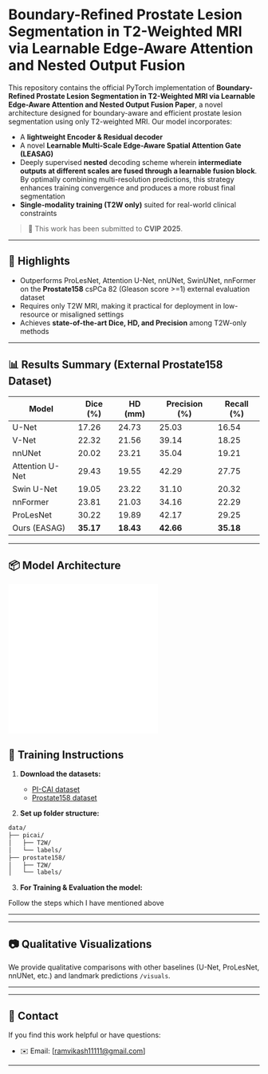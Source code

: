 # Boundary-Refined Prostate Lesion Segmentation in T2-Weighted MRI via Learnable Edge-Aware Attention and Nested Output Fusion

This repository contains the official PyTorch implementation of **Boundary-Refined Prostate Lesion Segmentation in T2-Weighted MRI via Learnable Edge-Aware Attention and Nested Output Fusion Paper**, a novel architecture designed for boundary-aware and efficient prostate lesion segmentation using only T2-weighted MRI. Our model incorporates:

- A **lightweight Encoder & Residual decoder**
- A novel **Learnable Multi-Scale Edge-Aware Spatial Attention Gate (LEASAG)**
- Deeply supervised **nested** decoding scheme wherein **intermediate outputs at different scales are fused through a learnable fusion block**. By optimally combining multi-resolution predictions, this strategy enhances training convergence and produces a more robust final segmentation
- **Single-modality training (T2W only)** suited for real-world clinical constraints

> 📢 This work has been submitted to **CVIP 2025**.

---

## 🧠 Highlights

- Outperforms ProLesNet, Attention U-Net, nnUNet, SwinUNet, nnFormer on the **Prostate158** csPCa 82 (Gleason score >=1) external evaluation dataset
- Requires only T2W MRI, making it practical for deployment in low-resource or misaligned settings
- Achieves **state-of-the-art Dice, HD, and Precision** among T2W-only methods

---

## 📊 Results Summary (External Prostate158 Dataset)

| Model           | Dice (%)  | HD (mm)   | Precision (%) | Recall (%) |
| --------------- | --------- | --------- | ------------- | ---------- |
| U-Net           | 17.26     | 24.73     | 25.03         | 16.54      |
| V-Net           | 22.32     | 21.56     | 39.14         | 18.25      |
| nnUNet          | 20.02     | 23.21     | 35.04         | 19.21      |
| Attention U-Net | 29.43     | 19.55     | 42.29         | 27.75      |
| Swin U-Net      | 19.05     | 23.22     | 31.10         | 20.32      |
| nnFormer        | 23.81     | 21.03     | 34.16         | 22.29      |
| ProLesNet       | 30.22     | 19.89     | 42.17         | 29.25      |
| Ours (EASAG)    | **35.17** | **18.43** | **42.66**     | **35.18**  |


---

## 📦 Model Architecture
![](figures/Overall_architecture_diagram.pdf)
![](figures/LEASAG.pdf)

## 🧪 Training Instructions

1. **Download the datasets:**

   * [PI-CAI dataset](https://pi-cai.grand-challenge.org/DATA/)
   * [Prostate158 dataset](https://zenodo.org/record/6481141)

2. **Set up folder structure:**

```bash
data/
├── picai/
│   ├── T2W/
│   └── labels/
├── prostate158/
│   ├── T2W/
│   └── labels/
```

3. **For Training & Evaluation the model:**

Follow the steps which I have mentioned above

---

---

## 📷 Qualitative Visualizations

We provide qualitative comparisons with other baselines (U-Net, ProLesNet, nnUNet, etc.) and landmark predictions `/visuals`.

---

---

## 🤝 Contact

If you find this work helpful or have questions:

* ✉️ Email: [ramvikash11111@gmail.com]

---
